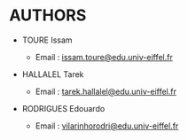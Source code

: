 # AUTHORS

- TOURE Issam
  - Email : issam.toure@edu.univ-eiffel.fr

- HALLALEL Tarek
  - Email : tarek.hallalel@edu.univ-eiffel.fr

- RODRIGUES Edouardo
  - Email : vilarinhorodri@edu.univ-eiffel.fr